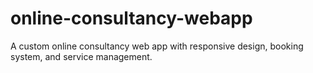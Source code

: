# online-consultancy-webapp
A custom online consultancy web app with responsive design, booking system, and service management.
